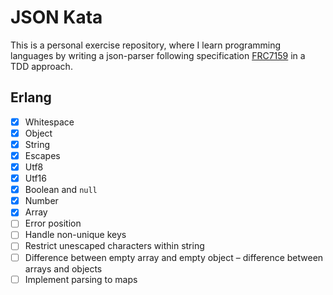 # JSON Kata

This is a personal exercise repository, where I learn programming languages by writing a json-parser following specification [FRC7159](https://tools.ietf.org/html/rfc7159) in a TDD approach.

## Erlang

- [x] Whitespace
- [x] Object
- [x] String
- [x] Escapes
- [x] Utf8
- [x] Utf16
- [x] Boolean and `null`
- [x] Number
- [x] Array
- [ ] Error position
- [ ] Handle non-unique keys
- [ ] Restrict unescaped characters within string
- [ ] Difference between empty array and empty object – difference between arrays and objects
- [ ] Implement parsing to maps

